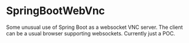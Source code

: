 # SpringBootWebVnc
Some unusual use of Spring Boot as a websocket VNC server. The client can be a usual browser supporting websockets.
Currently just a POC.
